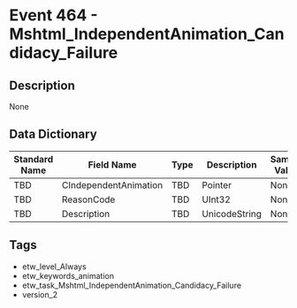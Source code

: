 # Event 464 - Mshtml_IndependentAnimation_Candidacy_Failure

## Description
None

## Data Dictionary
|Standard Name|Field Name|Type|Description|Sample Value|
|---|---|---|---|---|
|TBD|CIndependentAnimation|TBD|Pointer|None|None|
|TBD|ReasonCode|TBD|UInt32|None|None|
|TBD|Description|TBD|UnicodeString|None|None|

## Tags
* etw_level_Always
* etw_keywords_animation
* etw_task_Mshtml_IndependentAnimation_Candidacy_Failure
* version_2